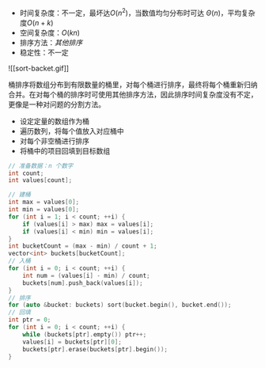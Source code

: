 - 时间复杂度：不一定，最坏达$O(n^2)$，当数值均匀分布时可达 $\Theta(n)$，平均复杂度$O(n+k)$
- 空间复杂度：$O(kn)$
- 排序方法：$其他排序$
- 稳定性：不一定

![[sort-backet.gif]]

桶排序将数组分布到有限数量的桶里，对每个桶进行排序，最终将每个桶重新归纳合并。在对每个桶的排序时可使用其他排序方法，因此排序时间复杂度没有不定，更像是一种对问题的分割方法。
- 设定定量的数组作为桶
- 遍历数列，将每个值放入对应桶中
- 对每个非空桶进行排序
- 将桶中的项目回填到目标数组

```c++
// 准备数据：n 个数字
int count;
int values[count];

// 建桶  
int max = values[0];  
int min = values[0];  
for (int i = 1; i < count; ++i) {  
    if (values[i] > max) max = values[i];  
    if (values[i] < min) min = values[i];  
}  
int bucketCount = (max - min) / count + 1;  
vector<int> buckets[bucketCount];  
// 入桶  
for (int i = 0; i < count; ++i) {  
    int num = (values[i] - min) / count;  
    buckets[num].push_back(values[i]);  
}  
// 排序  
for (auto &bucket: buckets) sort(bucket.begin(), bucket.end());  
// 回填  
int ptr = 0;  
for (int i = 0; i < count; ++i) {  
    while (buckets[ptr].empty()) ptr++;  
    values[i] = buckets[ptr][0];  
    buckets[ptr].erase(buckets[ptr].begin());  
}
```